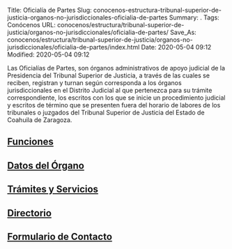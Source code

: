 Title: Oficialía de Partes
Slug: conocenos-estructura-tribunal-superior-de-justicia-organos-no-jurisdiccionales-oficialia-de-partes
Summary: .
Tags: Conócenos
URL: conocenos/estructura/tribunal-superior-de-justicia/organos-no-jurisdiccionales/oficialia-de-partes/
Save_As: conocenos/estructura/tribunal-superior-de-justicia/organos-no-jurisdiccionales/oficialia-de-partes/index.html
Date: 2020-05-04 09:12
Modified: 2020-05-04 09:12



Las Oficialías de Partes, son órganos administrativos de apoyo judicial de la Presidencia del Tribunal Superior de Justicia, a través de las cuales se reciben, registran y turnan según corresponda a los órganos jurisdiccionales en el Distrito Judicial al que pertenezca para su trámite correspondiente, los escritos con los que se inicie un procedimiento judicial y escritos de término que se presenten fuera del horario de labores de los tribunales o juzgados del Tribunal Superior de Justicia del Estado de Coahuila de Zaragoza.

## [Funciones](funciones/)

## [Datos del Órgano](datos-del-organo/)

## [Trámites y Servicios](tramites-y-servicios/)

## [Directorio](directorio/)

## [Formulario de Contacto](formulario-de-contacto/)



